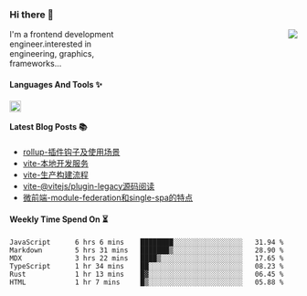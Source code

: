 <!--
**zhaohuanyuu/zhaohuanyuu** is a ✨ _special_ ✨ repository because its `README.md` (this file) appears on your GitHub profile.
-->

### Hi there 👋

<picture>
  <source media="(prefers-color-scheme: dark)" srcset="https://github-readme-stats.vercel.app/api?username=zhaohuanyuu&count_private=true&show_icons=true&theme=city_lights&hide_title=true">
  <img align="right" src="https://github-readme-stats.vercel.app/api?username=zhaohuanyuu&count_private=true&show_icons=true&hide_title=true">
</picture>

<p align="left" style="width:40%">I'm a frontend development engineer.interested in engineering, graphics, frameworks...</p>

#### Languages And Tools ✨

<img align="left" height="20" src="https://skillicons.dev/icons?i=js,ts,nodejs,rust,react,vue,svelte,gatsby,graphql,nestjs" />

</br>

#### Latest Blog Posts 📚
<!-- BLOG-POST-LIST:START -->
- [rollup-插件钩子及使用场景](https://auu.zone/post/rollup-plugin)
- [vite-本地开发服务](https://auu.zone/post/vite-server)
- [vite-生产构建流程](https://auu.zone/post/vite-build)
- [vite-@vitejs/plugin-legacy源码阅读](https://auu.zone/post/vite-legacy)
- [微前端-module-federation和single-spa的特点](https://auu.zone/post/micro-fe)
<!-- BLOG-POST-LIST:END -->

#### Weekly Time Spend On ⏳
<!--START_SECTION:waka-->

```text
JavaScript      6 hrs 6 mins    ████████░░░░░░░░░░░░░░░░░   31.94 %
Markdown        5 hrs 31 mins   ███████▒░░░░░░░░░░░░░░░░░   28.90 %
MDX             3 hrs 22 mins   ████▒░░░░░░░░░░░░░░░░░░░░   17.65 %
TypeScript      1 hr 34 mins    ██░░░░░░░░░░░░░░░░░░░░░░░   08.23 %
Rust            1 hr 13 mins    █▓░░░░░░░░░░░░░░░░░░░░░░░   06.45 %
HTML            1 hr 7 mins     █▒░░░░░░░░░░░░░░░░░░░░░░░   05.88 %
```

<!--END_SECTION:waka-->
